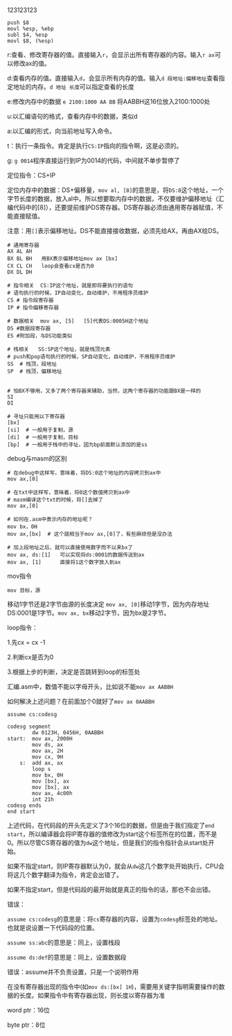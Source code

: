 123123123

```
push $8
movl %esp, %ebp
subl $4, %esp
movl $8, (%esp)
```



r:查看、修改寄存器的值。直接输入`r`，会显示出所有寄存器的内容。输入`r ax`可以修改ax的值。

d:查看内存的值。直接输入`d`，会显示所有内存的值。输入`d 段地址:偏移地址`查看指定地址的内存。`d 地址 长度`可以指定查看的长度

e:修改内存中的数据 `e 2100:1000 AA BB` 将AABBH这16位放入2100:1000处

u:以汇编语句的格式，查看内存中的数据，类似d

a:以汇编的形式，向当前地址写入命令。

t：执行一条指令。肯定是执行`CS:IP`指向的指令啊，这是必须的。

g: `g 0014`程序直接运行到IP为0014的代码，中间就不单步暂停了



定位指令：CS+IP

定位内存中的数据：DS+偏移量，`mov al, [8]`的意思是，将`DS:8`这个地址，一个字节长度的数据，放入al中。所以想要取内存中的数据，不仅要维护偏移地址（汇编代码中的[8]），还要提前维护DS寄存器。DS寄存器必须由通用寄存器赋值，不能直接赋值。

注意：用`[]`表示偏移地址。DS不能直接接收数据，必须先给AX，再由AX给DS。





```shell
# 通用寄存器
AX AL AH   
BX BL BH   用BX表示偏移地址mov ax [bx]
CX CL CH   loop会查看cx是否为0
DX DL DH

# 指令相关  CS:IP这个地址，就是即将要执行的语句
# 语句执行的时候，IP自动变化，自动维护，不用程序员维护
CS # 指令段寄存器
IP # 指令偏移寄存器

# 数据相关  mov ax, [5]   [5]代表DS:0005H这个地址
DS #数据段寄存器
ES #附加段，与DS功能类似

# 栈相关   SS:SP这个地址，就是栈顶元素
# push和pop语句执行的时候，SP自动变化，自动维护，不用程序员维护
SS  # 栈顶，段地址
SP  # 栈顶，偏移地址


# 怕BX不够用，又多了两个寄存器来辅助，当然，这两个寄存器的功能跟BX是一样的
SI
DI

# 寻址只能用以下寄存器
[bx]
[si]  # 一般用于复制，源
[di]  # 一般用于复制，目标
[bp]  # 一般用于栈中的寻址，因为bp前面默认添加的是ss
```





debug与masm的区别

```
# 在debug中这样写，意味着，将DS:0这个地址的内容拷贝到ax中
mov ax,[0]

# 在txt中这样写，意味着，将0这个数值拷贝到ax中
# masm编译这个txt的时候，将[]去掉了
mov ax,[0]

# 如何在.asm中表示内存的地址呢？
mov bx，0H
mov ax,[bx]  # 这个就相当于mov ax,[0]了，有些麻烦但是没办法

# 加上段地址之后，就可以直接使用数字而不以来bx了
mov ax, ds:[1]   可以实现将ds:0001的数据传送到ax
mov ax, [1]      直接将1这个数字放入到ax
```

mov指令

`mov 目标，源`

移动1字节还是2字节由源的长度决定  `mov ax, [0]`移动1字节，因为内存地址DS:0001是1字节。`mov ax, bx`移动2字节，因为bx是2字节。

loop指令：

1.先cx = cx -1

2.判断cx是否为0

3.根据上步的判断，决定是否跳转到loop的标签处



汇编.asm中，数值不能以字母开头，比如说不能`mov ax AABBH`

如何解决上述问题？在前面加个0就好了`mov ax 0AABBH`



```assembly
assume cs:codesg

codesg segment
		dw 0123H, 0456H, 0AABBH
start:  mov ax, 2000H
        mov ds, ax
        mov ax, 2H
        mov cx, 9H
    s:  add ax, ax
        loop s
        mov bx, 0H
        mov [bx], ax
        mov [bx], ax
        mov ax, 4c00h
        int 21h
codesg ends
end start
```

上述代码，在代码段的开头先定义了3个16位的数据，但是由于我们指定了`end start`，所以编译器会将IP寄存器的值修改为start这个标签所在的位置，而不是0。所以尽管CS寄存器的值为`dw`这个地址，但是我们的指令指针会从start处开始。

如果不指定start，则IP寄存器默认为0，就会从`dw`这几个数字处开始执行，CPU会将这几个数字翻译为指令，肯定会出错了。

如果不指定start，但是代码段的最开始就是真正的指令的话，那也不会出错。



错误：

`assume cs:codesg`的意思是：将`cs`寄存器的内容，设置为`codesg`标签处的地址。也就是说设置一下代码段的位置。

`assume ss:abc`的意思是：同上，设置栈段

`assume ds:def`的意思是：同上，设置数据段

错误：assume并不负责设置，只是一个说明作用





在没有寄存器出现的指令中(如`mov ds:[bx] 1H`)，需要用关键字指明需要操作的数据的长度。如果指令中有寄存器出现，则长度以寄存器为准

word ptr：16位

byte ptr：8位
